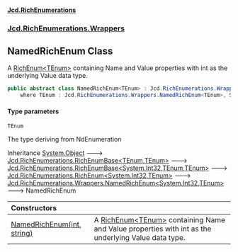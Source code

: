 #### [Jcd.RichEnumerations](index.md 'index')
### [Jcd.RichEnumerations.Wrappers](Jcd.RichEnumerations.Wrappers.md 'Jcd.RichEnumerations.Wrappers')

## NamedRichEnum<TEnum> Class

A [RichEnum&lt;TEnum&gt;](Jcd.RichEnumerations.RichEnum_TEnum_.md 'Jcd.RichEnumerations.RichEnum<TEnum>') containing Name and Value properties with int as the underlying Value data type.

```csharp
public abstract class NamedRichEnum<TEnum> : Jcd.RichEnumerations.Wrappers.NamedRichEnum<int, TEnum>
    where TEnum : Jcd.RichEnumerations.Wrappers.NamedRichEnum<TEnum>, System.IEquatable<TEnum>
```
#### Type parameters

<a name='Jcd.RichEnumerations.Wrappers.NamedRichEnum_TEnum_.TEnum'></a>

`TEnum`

The type deriving from NdEnumeration

Inheritance [System.Object](https://docs.microsoft.com/en-us/dotnet/api/System.Object 'System.Object') &#129106; [Jcd.RichEnumerations.RichEnumBase&lt;](Jcd.RichEnumerations.RichEnumBase_TEnumeration,TEnumeratedItem_.md 'Jcd.RichEnumerations.RichEnumBase<TEnumeration,TEnumeratedItem>')[TEnum](Jcd.RichEnumerations.Wrappers.NamedRichEnum_TEnum_.md#Jcd.RichEnumerations.Wrappers.NamedRichEnum_TEnum_.TEnum 'Jcd.RichEnumerations.Wrappers.NamedRichEnum<TEnum>.TEnum')[,](Jcd.RichEnumerations.RichEnumBase_TEnumeration,TEnumeratedItem_.md 'Jcd.RichEnumerations.RichEnumBase<TEnumeration,TEnumeratedItem>')[TEnum](Jcd.RichEnumerations.Wrappers.NamedRichEnum_TEnum_.md#Jcd.RichEnumerations.Wrappers.NamedRichEnum_TEnum_.TEnum 'Jcd.RichEnumerations.Wrappers.NamedRichEnum<TEnum>.TEnum')[&gt;](Jcd.RichEnumerations.RichEnumBase_TEnumeration,TEnumeratedItem_.md 'Jcd.RichEnumerations.RichEnumBase<TEnumeration,TEnumeratedItem>') &#129106; [Jcd.RichEnumerations.RichEnumBase&lt;](Jcd.RichEnumerations.RichEnumBase_TValue,TEnumeration,TEnumeratedItem_.md 'Jcd.RichEnumerations.RichEnumBase<TValue,TEnumeration,TEnumeratedItem>')[System.Int32](https://docs.microsoft.com/en-us/dotnet/api/System.Int32 'System.Int32')[,](Jcd.RichEnumerations.RichEnumBase_TValue,TEnumeration,TEnumeratedItem_.md 'Jcd.RichEnumerations.RichEnumBase<TValue,TEnumeration,TEnumeratedItem>')[TEnum](Jcd.RichEnumerations.Wrappers.NamedRichEnum_TEnum_.md#Jcd.RichEnumerations.Wrappers.NamedRichEnum_TEnum_.TEnum 'Jcd.RichEnumerations.Wrappers.NamedRichEnum<TEnum>.TEnum')[,](Jcd.RichEnumerations.RichEnumBase_TValue,TEnumeration,TEnumeratedItem_.md 'Jcd.RichEnumerations.RichEnumBase<TValue,TEnumeration,TEnumeratedItem>')[TEnum](Jcd.RichEnumerations.Wrappers.NamedRichEnum_TEnum_.md#Jcd.RichEnumerations.Wrappers.NamedRichEnum_TEnum_.TEnum 'Jcd.RichEnumerations.Wrappers.NamedRichEnum<TEnum>.TEnum')[&gt;](Jcd.RichEnumerations.RichEnumBase_TValue,TEnumeration,TEnumeratedItem_.md 'Jcd.RichEnumerations.RichEnumBase<TValue,TEnumeration,TEnumeratedItem>') &#129106; [Jcd.RichEnumerations.RichEnum&lt;](Jcd.RichEnumerations.RichEnum_TValue,TEnum_.md 'Jcd.RichEnumerations.RichEnum<TValue,TEnum>')[System.Int32](https://docs.microsoft.com/en-us/dotnet/api/System.Int32 'System.Int32')[,](Jcd.RichEnumerations.RichEnum_TValue,TEnum_.md 'Jcd.RichEnumerations.RichEnum<TValue,TEnum>')[TEnum](Jcd.RichEnumerations.Wrappers.NamedRichEnum_TEnum_.md#Jcd.RichEnumerations.Wrappers.NamedRichEnum_TEnum_.TEnum 'Jcd.RichEnumerations.Wrappers.NamedRichEnum<TEnum>.TEnum')[&gt;](Jcd.RichEnumerations.RichEnum_TValue,TEnum_.md 'Jcd.RichEnumerations.RichEnum<TValue,TEnum>') &#129106; [Jcd.RichEnumerations.Wrappers.NamedRichEnum&lt;](Jcd.RichEnumerations.Wrappers.NamedRichEnum_TValue,TEnum_.md 'Jcd.RichEnumerations.Wrappers.NamedRichEnum<TValue,TEnum>')[System.Int32](https://docs.microsoft.com/en-us/dotnet/api/System.Int32 'System.Int32')[,](Jcd.RichEnumerations.Wrappers.NamedRichEnum_TValue,TEnum_.md 'Jcd.RichEnumerations.Wrappers.NamedRichEnum<TValue,TEnum>')[TEnum](Jcd.RichEnumerations.Wrappers.NamedRichEnum_TEnum_.md#Jcd.RichEnumerations.Wrappers.NamedRichEnum_TEnum_.TEnum 'Jcd.RichEnumerations.Wrappers.NamedRichEnum<TEnum>.TEnum')[&gt;](Jcd.RichEnumerations.Wrappers.NamedRichEnum_TValue,TEnum_.md 'Jcd.RichEnumerations.Wrappers.NamedRichEnum<TValue,TEnum>') &#129106; NamedRichEnum<TEnum>

| Constructors | |
| :--- | :--- |
| [NamedRichEnum(int, string)](Jcd.RichEnumerations.Wrappers.NamedRichEnum_TEnum_.NamedRichEnum(int,string).md 'Jcd.RichEnumerations.Wrappers.NamedRichEnum<TEnum>.NamedRichEnum(int, string)') | A [RichEnum&lt;TEnum&gt;](Jcd.RichEnumerations.RichEnum_TEnum_.md 'Jcd.RichEnumerations.RichEnum<TEnum>') containing Name and Value properties with int as the underlying Value data type. |
